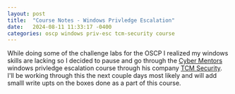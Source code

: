 ```yaml
---
layout: post
title:  "Course Notes - Windows Privledge Escalation"
date:   2024-08-11 11:33:17 -0400
categories: oscp windows priv-esc tcm-security course
---
```


While doing some of the challenge labs for the OSCP I realized my windows skills are lacking so I decided to pause and go through the [Cyber Mentors](https://www.youtube.com/c/TheCyberMentor) windows privledge escalation course through his company [TCM Security](https://academy.tcm-sec.com/). I'll be working through this the next couple days most likely and will add smalll write upts on the boxes done as a part of this course.

